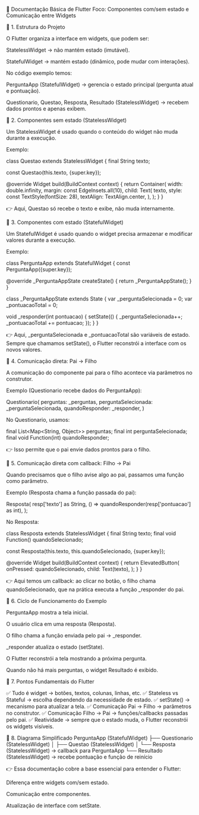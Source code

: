 📘 Documentação Básica de Flutter
Foco: Componentes com/sem estado e Comunicação entre Widgets

🔹 1. Estrutura do Projeto

O Flutter organiza a interface em widgets, que podem ser:

StatelessWidget → não mantém estado (imutável).

StatefulWidget → mantém estado (dinâmico, pode mudar com interações).

No código exemplo temos:

PerguntaApp (StatefulWidget) → gerencia o estado principal (pergunta atual e pontuação).

Questionario, Questao, Resposta, Resultado (StatelessWidget) → recebem dados prontos e apenas exibem.

🔹 2. Componentes sem estado (StatelessWidget)

Um StatelessWidget é usado quando o conteúdo do widget não muda durante a execução.

Exemplo:

class Questao extends StatelessWidget {
  final String texto;

  const Questao(this.texto, {super.key});

  @override
  Widget build(BuildContext context) {
    return Container(
      width: double.infinity,
      margin: const EdgeInsets.all(10),
      child: Text(
        texto,
        style: const TextStyle(fontSize: 28),
        textAlign: TextAlign.center,
      ),
    );
  }
}


👉 Aqui, Questao só recebe o texto e exibe, não muda internamente.

🔹 3. Componentes com estado (StatefulWidget)

Um StatefulWidget é usado quando o widget precisa armazenar e modificar valores durante a execução.

Exemplo:

class PerguntaApp extends StatefulWidget {
  const PerguntaApp({super.key});

  @override
  _PerguntaAppState createState() {
    return _PerguntaAppState();
  }
}

class _PerguntaAppState extends State<PerguntaApp> {
  var _perguntaSelecionada = 0;
  var _pontuacaoTotal = 0;

  void _responder(int pontuacao) {
    setState(() {
      _perguntaSelecionada++;
      _pontuacaoTotal += pontuacao;
    });
  }
}


👉 Aqui, _perguntaSelecionada e _pontuacaoTotal são variáveis de estado.
Sempre que chamamos setState(), o Flutter reconstrói a interface com os novos valores.

🔹 4. Comunicação direta: Pai → Filho

A comunicação do componente pai para o filho acontece via parâmetros no construtor.

Exemplo (Questionario recebe dados do PerguntaApp):

Questionario(
  perguntas: _perguntas,
  perguntaSelecionada: _perguntaSelecionada,
  quandoResponder: _responder,
)


No Questionario, usamos:

final List<Map<String, Object>> perguntas;
final int perguntaSelecionada;
final void Function(int) quandoResponder;


👉 Isso permite que o pai envie dados prontos para o filho.

🔹 5. Comunicação direta com callback: Filho → Pai

Quando precisamos que o filho avise algo ao pai, passamos uma função como parâmetro.

Exemplo (Resposta chama a função passada do pai):

Resposta(
  resp['texto'] as String,
  () => quandoResponder(resp['pontuacao'] as int),
);


No Resposta:

class Resposta extends StatelessWidget {
  final String texto;
  final void Function() quandoSelecionado;

  const Resposta(this.texto, this.quandoSelecionado, {super.key});

  @override
  Widget build(BuildContext context) {
    return ElevatedButton(
      onPressed: quandoSelecionado,
      child: Text(texto),
    );
  }
}


👉 Aqui temos um callback: ao clicar no botão, o filho chama quandoSelecionado, que na prática executa a função _responder do pai.

🔹 6. Ciclo de Funcionamento do Exemplo

PerguntaApp mostra a tela inicial.

O usuário clica em uma resposta (Resposta).

O filho chama a função enviada pelo pai → _responder.

_responder atualiza o estado (setState).

O Flutter reconstrói a tela mostrando a próxima pergunta.

Quando não há mais perguntas, o widget Resultado é exibido.

🔹 7. Pontos Fundamentais do Flutter

✅ Tudo é widget → botões, textos, colunas, linhas, etc.
✅ Stateless vs Stateful → escolha dependendo da necessidade de estado.
✅ setState() → mecanismo para atualizar a tela.
✅ Comunicação Pai → Filho → parâmetros no construtor.
✅ Comunicação Filho → Pai → funções/callbacks passadas pelo pai.
✅ Reatividade → sempre que o estado muda, o Flutter reconstrói os widgets visíveis.

🔹 8. Diagrama Simplificado
PerguntaApp (StatefulWidget)
 ├── Questionario (StatelessWidget)
 │    ├── Questao (StatelessWidget)
 │    └── Resposta (StatelessWidget) -> callback para PerguntaApp
 └── Resultado (StatelessWidget) -> recebe pontuação e função de reinício


👉 Essa documentação cobre a base essencial para entender o Flutter:

Diferença entre widgets com/sem estado.

Comunicação entre componentes.

Atualização de interface com setState.